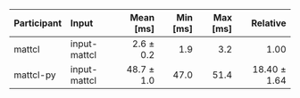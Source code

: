 | Participant | Input | Mean [ms] | Min [ms] | Max [ms] | Relative |
|:---|:---|---:|---:|---:|---:|
| mattcl | input-mattcl | 2.6 ± 0.2 | 1.9 | 3.2 | 1.00 |
| mattcl-py | input-mattcl | 48.7 ± 1.0 | 47.0 | 51.4 | 18.40 ± 1.64 |
